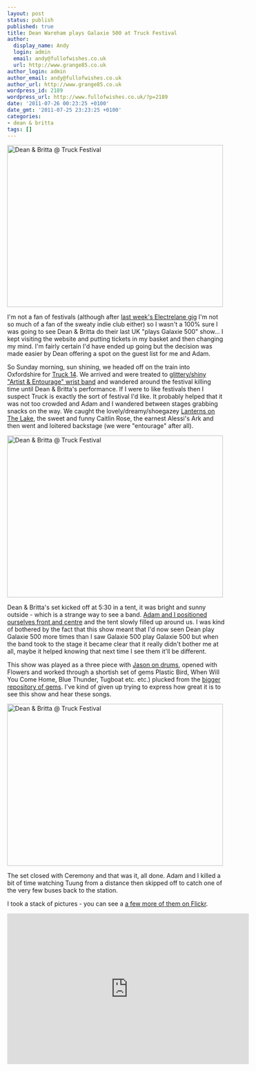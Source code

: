 ```yaml
---
layout: post
status: publish
published: true
title: Dean Wareham plays Galaxie 500 at Truck Festival
author:
  display_name: Andy
  login: admin
  email: andy@fullofwishes.co.uk
  url: http://www.grange85.co.uk
author_login: admin
author_email: andy@fullofwishes.co.uk
author_url: http://www.grange85.co.uk
wordpress_id: 2189
wordpress_url: http://www.fullofwishes.co.uk/?p=2189
date: '2011-07-26 00:23:25 +0100'
date_gmt: '2011-07-25 23:23:25 +0100'
categories:
- dean & britta
tags: []
---
```

<p><a href="http://www.flickr.com/photos/grange85/5971743781/" title="Dean &amp; Britta @ Truck Festival by andyaldridge, on Flickr"><img class="aligncenter" src="http://farm7.static.flickr.com/6027/5971743781_28d0fbd1a3.jpg" width="500" height="375" alt="Dean &amp; Britta @ Truck Festival"></a></p>
<p>I'm not a fan of festivals (although after <a href="http://www.grange85.co.uk/swirling/2011/07/22/electrelane-the-scala-london/">last week's Electrelane gig</a> I'm not so much of a fan of the sweaty indie club either) so I wasn't a 100% sure I was going to see Dean & Britta do their last UK "plays Galaxie 500" show... I kept visiting the website and putting tickets in my basket and then changing my mind. I'm fairly certain I'd have ended up going but the decision was made easier by Dean offering a spot on the guest list for me and Adam.</p>
<p>So Sunday morning, sun shining, we headed off on the train into Oxfordshire for <a href="http://www.thisistruck.com/">Truck 14</a>. We arrived and were treated to <a href="http://www.flickr.com/photos/grange85/5971865823/in/set-72157627148400125/">glittery/shiny "Artist & Entourage" wrist band</a> and wandered around the festival killing time until Dean & Britta's performance. If I were to like festivals then I suspect Truck is exactly the sort of festival I'd like. It probably helped that it was not too crowded and Adam and I wandered between stages grabbing snacks on the way. We caught the lovely/dreamy/shoegazey <a href="http://lanternsonthelake.bandcamp.com/">Lanterns on The Lake</a>, the sweet and funny Caitlin Rose, the earnest Alessi's Ark and then went and loitered backstage (we were "entourage" after all).</p>
<p><a href="http://www.flickr.com/photos/grange85/5971742469/" title="Dean &amp; Britta @ Truck Festival by andyaldridge, on Flickr"><img class="aligncenter" src="http://farm7.static.flickr.com/6127/5971742469_7751705008.jpg" width="500" height="375" alt="Dean &amp; Britta @ Truck Festival"></a></p>
<p>Dean & Britta's set kicked off at 5:30 in a tent, it was bright and sunny outside - which is a strange way to see a band. <a href="http://www.flickr.com/photos/grange85/5971737667/in/set-72157627148400125/">Adam and I positioned ourselves front and centre</a> and the tent slowly filled up around us. I was kind of bothered by the fact that this show meant that I'd now seen Dean play Galaxie 500 more times than I saw Galaxie 500 play Galaxie 500 but when the band took to the stage it became clear that it really didn't bother me at all, maybe it helped knowing that next time I see them it'll be different.</p>
<p>This show was played as a three piece with <a href="http://www.flickr.com/photos/grange85/5972297388/in/set-72157627148400125">Jason on drums</a>, opened with Flowers and worked through a shortish set of gems Plastic Bird, When Will You Come Home, Blue Thunder, Tugboat etc. etc.) plucked from the <a href="http://galaxie500.bandcamp.com/">bigger repository of gems</a>. I've kind of given up trying to express how great it is to see this show and hear these songs.</p>
<p><a href="http://www.flickr.com/photos/grange85/5971741853/" title="Dean &amp; Britta @ Truck Festival by andyaldridge, on Flickr"><img class="aligncenter" src="http://farm7.static.flickr.com/6013/5971741853_154d7faee9.jpg" width="500" height="375" alt="Dean &amp; Britta @ Truck Festival"></a></p>
<p>The set closed with Ceremony and that was it, all done. Adam and I killed a bit of time watching Tuung from a distance then skipped off to catch one of the very few buses back to the station.</p>
<p>I took a stack of pictures - you can see a <a href="http://www.flickr.com/photos/grange85/sets/72157627148400125/with/5971737667/">a few more of them on Flickr</a>.</p>
<p><iframe class="aligncenter" width="560" height="349" src="http://www.youtube.com/embed/wL5V0WSvGWk" frameborder="0" allowfullscreen></iframe></p>
